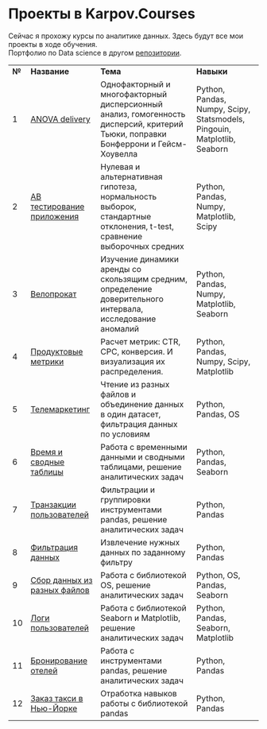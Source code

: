 # Проекты в Karpov.Courses

Сейчас я прохожу курсы по аналитике данных. Здесь будут все мои проекты в ходе обучения.<br/>
Портфолио по Data science в другом <a href="https://github.com/tashacraft/yandex-practicum" target="_blank">репозитории</a>.

<table>
<tr>
<td><b>№</b></td>
<td><b>Название</b></td>
<td><b>Тема</b></td>
<td><b>Навыки</b></td>
</tr>
<tr>
<td>1</td>
<td><a href="https://github.com/tashacraft/karpov-courses/tree/main/ANOVA%20delivery">ANOVA delivery</a></td>
<td>Однофакторный и многофакторный дисперсионный анализ, гомогенность дисперсий, критерий Тьюки, поправки Бонферрони и Гейсм-Хоувелла</td>
<td>Python, Pandas, Numpy, Scipy, Statsmodels, Pingouin, Matplotlib, Seaborn</td>
</tr>
<tr>
<td>2</td>
<td><a href="https://github.com/tashacraft/karpov-courses/tree/main/%D0%90%D0%92%20%D1%82%D0%B5%D1%81%D1%82%D0%B8%D1%80%D0%BE%D0%B2%D0%B0%D0%BD%D0%B8%D0%B5%20%D0%BF%D1%80%D0%B8%D0%BB%D0%BE%D0%B6%D0%B5%D0%BD%D0%B8%D1%8F">АВ тестирование приложения</a></td>
<td>Нулевая и альтернативная гипотеза, нормальность выборок, стандартные отклонения, t-test, сравнение выборочных средних</td>
<td>Python, Pandas, Numpy, Matplotlib, Scipy</td>
</tr>
<tr>
<td>3</td>
<td><a href="https://github.com/tashacraft/karpov-courses/tree/main/%D0%92%D0%B5%D0%BB%D0%BE%D0%BF%D1%80%D0%BE%D0%BA%D0%B0%D1%82">Велопрокат</a></td>
<td>Изучение динамики аренды со скользящим средним, определение доверительного интервала, исследование аномалий</td>
<td>Python, Pandas, Numpy, Matplotlib, Seaborn</td>
</tr>
<tr>
<td>4</td>
<td><a href="https://github.com/tashacraft/karpov-courses/tree/main/%D0%9F%D1%80%D0%BE%D0%B4%D1%83%D0%BA%D1%82%D0%BE%D0%B2%D1%8B%D0%B5%20%D0%BC%D0%B5%D1%82%D1%80%D0%B8%D0%BA%D0%B8">Продуктовые метрики</a></td>
<td>Расчет метрик: CTR, CPC, конверсия. И визуализация их распределения.</td>
<td>Python, Pandas, Numpy, Scipy, Matplotlib</td>
</tr>
<tr>
<td>5</td>
<td><a href="https://github.com/tashacraft/karpov-courses/tree/main/%D0%A2%D0%B5%D0%BB%D0%B5%D0%BC%D0%B0%D1%80%D0%BA%D0%B5%D1%82%D0%B8%D0%BD%D0%B3">Телемаркетинг</a></td>
<td>Чтение из разных файлов и объединение данных в один датасет, фильтрация данных по условиям</td>
<td>Python, Pandas, OS</td>
</tr>
<tr>
<td>6</td>
<td><a href="https://github.com/tashacraft/karpov-courses/tree/main/%D0%92%D1%80%D0%B5%D0%BC%D1%8F%20%D0%B8%20%D1%81%D0%B2%D0%BE%D0%B4%D0%BD%D1%8B%D0%B5%20%D1%82%D0%B0%D0%B1%D0%BB%D0%B8%D1%86%D1%8B">Время и сводные таблицы</a></td>
<td>Работа с временными данными и сводными таблицами, решение аналитических задач</td>
<td>Python, Pandas, Seaborn</td>
</tr>
<tr>
<td>7</td>
<td><a href="https://github.com/tashacraft/karpov-courses/tree/main/%D0%A2%D1%80%D0%B0%D0%BD%D0%B7%D0%B0%D0%BA%D1%86%D0%B8%D0%B8%20%D0%BF%D0%BE%D0%BB%D1%8C%D0%B7%D0%BE%D0%B2%D0%B0%D1%82%D0%B5%D0%BB%D0%B5%D0%B9">Транзакции пользователей</a></td>
<td>Фильтрации и группировки инструментами pandas, решение аналитических задач</td>
<td>Python, Pandas</td>
</tr>
<tr>
<td>8</td>
<td><a href="https://github.com/tashacraft/karpov-courses/tree/main/%D0%A4%D0%B8%D0%BB%D1%8C%D1%82%D1%80%D0%B0%D1%86%D0%B8%D1%8F%20%D0%B4%D0%B0%D0%BD%D0%BD%D1%8B%D1%85">Фильтрация данных</a></td>
<td>Извлечение нужных данных по заданному фильтру</td>
<td>Python, Pandas</td>
</tr>
<tr>
<td>9</td>
<td><a href="https://github.com/tashacraft/karpov-courses/tree/main/%D0%A1%D0%B1%D0%BE%D1%80%20%D0%B4%D0%B0%D0%BD%D0%BD%D1%8B%D1%85%20%D0%B8%D0%B7%20%D1%80%D0%B0%D0%B7%D0%BD%D1%8B%D1%85%20%D1%84%D0%B0%D0%B9%D0%BB%D0%BE%D0%B2">Сбор данных из разных файлов</a></td>
<td>Работа с библиотекой OS, решение аналитических задач</td>
<td>Python, OS, Pandas, Seaborn</td>
</tr>
<tr>
<td>10</td>
<td><a href="https://github.com/tashacraft/karpov-courses/tree/main/%D0%9B%D0%BE%D0%B3%D0%B8%20%D0%BF%D0%BE%D0%BB%D1%8C%D0%B7%D0%BE%D0%B2%D0%B0%D1%82%D0%B5%D0%BB%D0%B5%D0%B9">Логи пользователей</a></td>
<td>Работа с библиотекой Seaborn и Matplotlib, решение аналитических задач</td>
<td>Python, Pandas, Seaborn, Matplotlib</td>
</tr>
<tr>
<td>11</td>
<td><a href="https://github.com/tashacraft/karpov-courses/tree/main/%D0%91%D1%80%D0%BE%D0%BD%D0%B8%D1%80%D0%BE%D0%B2%D0%B0%D0%BD%D0%B8%D0%B5%20%D0%BE%D1%82%D0%B5%D0%BB%D0%B5%D0%B9">Бронирование отелей</a></td>
<td>Работа с инструментами pandas, решение аналитических задач</td>
<td>Python, Pandas</td>
</tr>
<tr>
<td>12</td>
<td><a href="https://github.com/tashacraft/karpov-courses/tree/main/%D0%97%D0%B0%D0%BA%D0%B0%D0%B7%20%D1%82%D0%B0%D0%BA%D1%81%D0%B8%20%D0%B2%20%D0%9D%D1%8C%D1%8E-%D0%99%D0%BE%D1%80%D0%BA%D0%B5">Заказ такси в Нью-Йорке</a></td>
<td>Отработка навыков работы с библиотекой pandas</td>
<td>Python, Pandas</td>
</tr>
</table>


